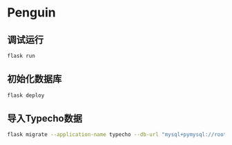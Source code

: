 # Penguin

## 调试运行

```bash
flask run
```

## 初始化数据库

```bash
flask deploy
```

## 导入Typecho数据

```bash
flask migrate --application-name typecho --db-url "mysql+pymysql://root:password@localhost/typecho?charset=utf8" --upload-parent-directory-path /path/to/typecho
```
